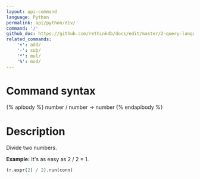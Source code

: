 ```yaml
---
layout: api-command 
language: Python
permalink: api/python/div/
command: '/'
github_doc: https://github.com/rethinkdb/docs/edit/master/2-query-language/api/python/math-and-logic/div.md
related_commands:
    '+': add/
    '-': sub/
    '*': mul/
    '%': mod/
---
```


# Command syntax #

{% apibody %}
number / number &rarr; number
{% endapibody %}

# Description #

Divide two numbers.

__Example:__ It's as easy as 2 / 2 = 1.

```py
(r.expr(2) / 2).run(conn)
```
